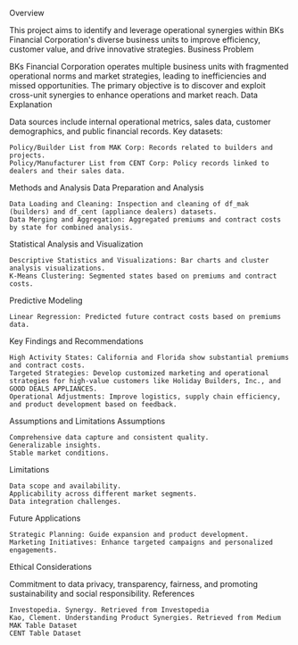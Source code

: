 Overview

This project aims to identify and leverage operational synergies within BKs Financial Corporation's diverse business units to improve efficiency, customer value, and drive innovative strategies.
Business Problem

BKs Financial Corporation operates multiple business units with fragmented operational norms and market strategies, leading to inefficiencies and missed opportunities. The primary objective is to discover and exploit cross-unit synergies to enhance operations and market reach.
Data Explanation

Data sources include internal operational metrics, sales data, customer demographics, and public financial records. Key datasets:

    Policy/Builder List from MAK Corp: Records related to builders and projects.
    Policy/Manufacturer List from CENT Corp: Policy records linked to dealers and their sales data.

Methods and Analysis
Data Preparation and Analysis

    Data Loading and Cleaning: Inspection and cleaning of df_mak (builders) and df_cent (appliance dealers) datasets.
    Data Merging and Aggregation: Aggregated premiums and contract costs by state for combined analysis.

Statistical Analysis and Visualization

    Descriptive Statistics and Visualizations: Bar charts and cluster analysis visualizations.
    K-Means Clustering: Segmented states based on premiums and contract costs.

Predictive Modeling

    Linear Regression: Predicted future contract costs based on premiums data.

Key Findings and Recommendations

    High Activity States: California and Florida show substantial premiums and contract costs.
    Targeted Strategies: Develop customized marketing and operational strategies for high-value customers like Holiday Builders, Inc., and GOOD DEALS APPLIANCES.
    Operational Adjustments: Improve logistics, supply chain efficiency, and product development based on feedback.

Assumptions and Limitations
Assumptions

    Comprehensive data capture and consistent quality.
    Generalizable insights.
    Stable market conditions.

Limitations

    Data scope and availability.
    Applicability across different market segments.
    Data integration challenges.

Future Applications

    Strategic Planning: Guide expansion and product development.
    Marketing Initiatives: Enhance targeted campaigns and personalized engagements.

Ethical Considerations

Commitment to data privacy, transparency, fairness, and promoting sustainability and social responsibility.
References

    Investopedia. Synergy. Retrieved from Investopedia
    Kao, Clement. Understanding Product Synergies. Retrieved from Medium
    MAK Table Dataset
    CENT Table Dataset
